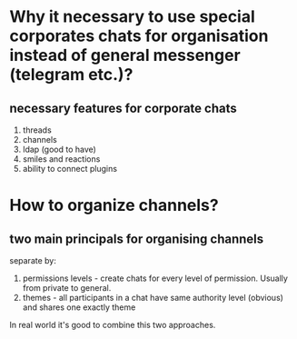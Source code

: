 # Why it necessary to use special corporates chats for organisation instead of general messenger (telegram etc.)?

## necessary features for corporate chats

1. threads
1. channels
1. ldap (good to have)
1. smiles and reactions
1. ability to connect plugins

# How to organize channels?

## two main principals for organising channels

separate by:
1. permissions levels - create chats for every level of permission. Usually from private to general.
1. themes - all participants in a chat have  same authority level (obvious) and shares one exactly theme

In real world it's good to combine this two approaches.